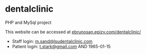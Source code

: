 # dentalclinic
PHP and MySql project 

This website can be accessed at [ebrunosan.epizy.com/dentalclinic/](http://ebrunosan.epizy.com/dentalclinic/)

- Staff login: m.sand@lsudentalclinic.com
- Patient login: t.stark@gmail.com AND 1965-01-15
